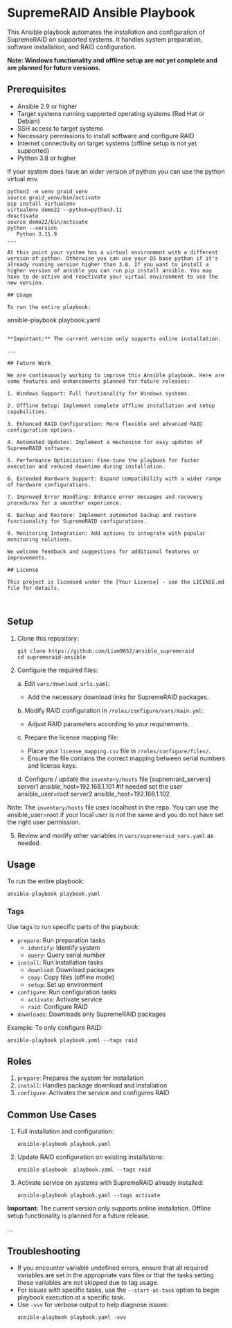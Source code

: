# SupremeRAID Ansible Playbook

This Ansible playbook automates the installation and configuration of SupremeRAID on supported systems. It handles system preparation, software installation, and RAID configuration.

**Note: Windows functionality and offline setup are not yet complete and are planned for future versions.**

## Prerequisites

- Ansible 2.9 or higher
- Target systems running supported operating systems (Red Hat or Debian)
- SSH access to target systems
- Necessary permissions to install software and configure RAID
- Internet connectivity on target systems (offline setup is not yet supported)
- Python 3.8 or higher

If your system does have an older version of python you can use the python virtual env.

```
python3 -m venv graid_venv
source graid_venv/bin/activate
pip install virtualenv
virtualenv demo22 --python=python3.11
deactivate
source demo22/bin/activate
python --version
   Python 3.11.9
...

At this point your system has a virtual environment with a different version of python. Otherwise you can use your OS base python if it's already running version higher than 3.8. If you want to install a higher version of ansible you can run pip install ansible. You may have to de-active and reactivate your virtual environment to use the new version.

## Usage

To run the entire playbook:

```

ansible-playbook playbook.yaml

```

**Important:** The current version only supports online installation.

...

## Future Work

We are continuously working to improve this Ansible playbook. Here are some features and enhancements planned for future releases:

1. Windows Support: Full functionality for Windows systems.

2. Offline Setup: Implement complete offline installation and setup capabilities.

3. Enhanced RAID Configuration: More flexible and advanced RAID configuration options.

4. Automated Updates: Implement a mechanism for easy updates of SupremeRAID software.

5. Performance Optimization: Fine-tune the playbook for faster execution and reduced downtime during installation.

6. Extended Hardware Support: Expand compatibility with a wider range of hardware configurations.

7. Improved Error Handling: Enhance error messages and recovery procedures for a smoother experience.

8. Backup and Restore: Implement automated backup and restore functionality for SupremeRAID configurations.

9. Monitoring Integration: Add options to integrate with popular monitoring solutions.

We welcome feedback and suggestions for additional features or improvements.

## License

This project is licensed under the [Your License] - see the LICENSE.md file for details.



```

## Setup

1. Clone this repository:

   ```
   git clone https://github.com/Liam9652/ansible_supremeraid
   cd supremeraid-ansible
   ```

2. Configure the required files:

   a. Edit `vars/download_urls.yaml`:

   - Add the necessary download links for SupremeRAID packages.

   b. Modify RAID configuration in `/roles/configure/vars/main.yml`:

   - Adjust RAID parameters according to your requirements.

   c. Prepare the license mapping file:

   - Place your `license_mapping.csv` file in `/roles/configure/files/`.
   - Ensure the file contains the correct mapping between serial numbers and license keys.

   d. Configure / update the `inventory/hosts` file
   [supremraid_servers]
   server1 ansible_host=192.168.1.101 #if needed set the user ansible_user=root
   server2 ansible_host=192.168.1.102

Note: The `inventory/hosts` file uses localhost in the repo. You can use the ansible_user=root if your local user is not the same and you do not have set the right user permission.

5. Review and modify other variables in `vars/supremeraid_vars.yaml` as needed.

## Usage

To run the entire playbook:

```
ansible-playbook playbook.yaml
```

### Tags

Use tags to run specific parts of the playbook:

- `prepare`: Run preparation tasks
  - `identify`: Identify system
  - `query`: Query serial number
- `install`: Run installation tasks
  - `download`: Download packages
  - `copy`: Copy files (offline mode)
  - `setup`: Set up environment
- `configure`: Run configuration tasks
  - `activate`: Activate service
  - `raid`: Configure RAID
- `downloads`: Downloads only SupremeRAID packages

Example: To only configure RAID:

```
ansible-playbook playbook.yaml --tags raid
```

## Roles

1. `prepare`: Prepares the system for installation
2. `install`: Handles package download and installation
3. `configure`: Activates the service and configures RAID

## Common Use Cases

1. Full installation and configuration:

   ```
   ansible-playbook playbook.yaml
   ```

2. Update RAID configuration on existing installations:

   ```
   ansible-playbook  playbook.yaml --tags raid
   ```

3. Activate service on systems with SupremeRAID already installed:
   ```
   ansible-playbook playbook.yaml --tags activate
   ```

**Important:** The current version only supports online installation. Offline setup functionality is planned for a future release.

...

## Troubleshooting

- If you encounter variable undefined errors, ensure that all required variables are set in the appropriate vars files or that the tasks setting these variables are not skipped due to tag usage.
- For issues with specific tasks, use the `--start-at-task` option to begin playbook execution at a specific task.
- Use `-vvv` for verbose output to help diagnose issues:
  ```
  ansible-playbook playbook.yaml -vvv
  ```
